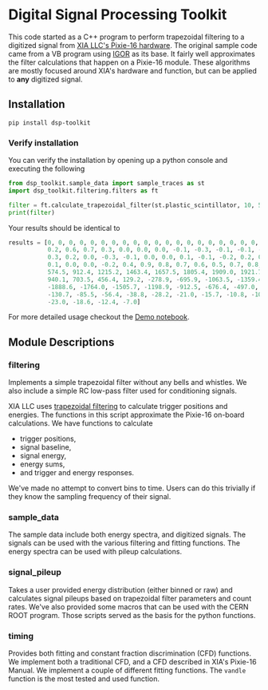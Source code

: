 # Digital Signal Processing Toolkit

This code started as a C++ program to perform trapezoidal filtering to a digitized signal from
[XIA LLC's Pixie-16 hardware](https://www.xia.com/dgf_pixie-16.html). The original sample code came
from a VB program using [IGOR](https://www.wavemetrics.com/) as its base. It fairly well
approximates the filter calculations that happen on a Pixie-16 module. These algorithms are mostly
focused around XIA's hardware and function, but can be applied to **any** digitized signal.

## Installation

`pip install dsp-toolkit`

### Verify installation

You can verify the installation by opening up a python console and executing the following

```python
from dsp_toolkit.sample_data import sample_traces as st
import dsp_toolkit.filtering.filters as ft

filter = ft.calculate_trapezoidal_filter(st.plastic_scintillator, 10, 5)
print(filter)
```

Your results should be identical to

```python
results = [0, 0, 0, 0, 0, 0, 0, 0, 0, 0, 0, 0, 0, 0, 0, 0, 0, 0, 0, 0, 0, 0, 0, 0, 0, 0.6, 0.4, 0.5,
           0.2, 0.6, 0.7, 0.3, 0.0, 0.0, 0.0, -0.1, -0.3, -0.1, -0.1, -0.1, 0.1, 0.0, -0.1, 0.3,
           0.3, 0.2, 0.0, -0.3, -0.1, 0.0, 0.0, 0.1, -0.1, -0.2, 0.2, 0.2, 0.0, -0.2, -0.2, 0.0,
           0.1, 0.0, 0.0, -0.2, 0.4, 0.9, 0.8, 0.7, 0.6, 0.5, 0.7, 0.8, 0.6, 6.5, 74.8, 267.0,
           574.5, 912.4, 1215.2, 1463.4, 1657.5, 1805.4, 1909.0, 1921.7, 1789.9, 1526.5, 1220.0,
           940.1, 703.5, 456.4, 129.2, -278.9, -695.9, -1063.5, -1359.4, -1583.3, -1749.9, -1866.3,
           -1888.6, -1764.0, -1505.7, -1198.9, -912.5, -676.4, -497.0, -363.7, -266.1, -191.3,
           -130.7, -85.5, -56.4, -38.8, -28.2, -21.0, -15.7, -10.8, -10.3, -16.8, -23.2, -24.7,
           -23.0, -18.6, -12.4, -7.0]
```

For more detailed usage checkout
the [Demo notebook](https://github.com/spaulaus/dsp_toolkit/blob/master/docs/demo.ipynb).

## Module Descriptions

### filtering

Implements a simple trapezoidal filter without any bells and whistles. We also include a simple RC
low-pass filter used for conditioning signals.

XIA LLC uses [trapezoidal filtering](https://doi.org/10.1109/NSSMIC.2008.4774600) to calculate
trigger positions and energies. The functions in this script approximate the Pixie-16 on-board
calculations. We have functions to calculate

* trigger positions,
* signal baseline,
* signal energy,
* energy sums,
* and trigger and energy responses.

We've made no attempt to convert bins to time. Users can do this trivially if they know the sampling
frequency of their signal.

### sample_data

The sample data include both energy spectra, and digitized signals. The signals can be used with the
various filtering and fitting functions. The energy spectra can be used with pileup calculations.

### signal_pileup

Takes a user provided energy distribution (either binned or raw) and calculates signal pileups based
on trapezoidal filter parameters and count rates. We've also provided some macros that can be used
with the CERN ROOT program. Those scripts served as the basis for the python functions.

### timing

Provides both fitting and constant fraction discrimination (CFD) functions. We implement both a
traditional CFD, and a CFD described in XIA's Pixie-16 Manual. We implement a couple of different
fitting functions. The `vandle` function is the most tested and used function.


